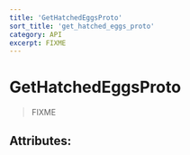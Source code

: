 ```yaml
---
title: 'GetHatchedEggsProto'
sort_title: 'get_hatched_eggs_proto'
category: API
excerpt: FIXME
---
```


# GetHatchedEggsProto

> FIXME

## Attributes:

